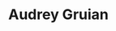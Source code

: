---
layout: archive
title: "Audrey Gruian"
jobtitle: Undergraduate Researcher
bio:
excerpt: ""
author_profile: true
header:
  teaser: /assets/images/people/gruian_audrey.png
linkedin_url: ""
---